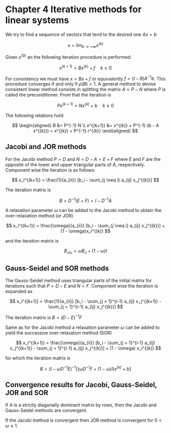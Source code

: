 # Chapter 4 Iterative methods for linear systems

We try to find a sequence of vectors that tend to the desired one $Ax = b$

$$
x = \lim_{k \to +\infty} x^{(k)}
$$

Given $x^{(0)}$ an the following iteration procedure is performed:

$$
x^{(k+1)} = B x^{(k)} + f \quad k \geq 0
$$

For consistency we must have $x = Bx + f$ or equivalently $f = (I - B)  A^{-1} b$. This procedure converges if and only if $\rho(B) < 1$. A general method to devise consistent linear method consists in splitting the matrix $A = P - N$ where $P$ is called the preconditioner. From that the iteration is

$$
Px^{(k+1)} = Nx^{(k)} + b \quad k \geq 0
$$

The following relations hold

$$
\begin{aligned}
B &= P^{-1} N \\
x^{(k+1)} &= x^{(k)} + P^{-1} (b - A x^{(k)}) = x^{(k)} + P^{-1} r^{(k)}
\end{aligned}
$$

## Jacobi and JOR methods

For the Jacobi method $P = D$ and $N = D - A = E + F$ where $E$ and $F$ are the opposite of the lower and upper triangular parts of $A$, respectively. Component wise the iteration is as follows:

$$
x_i^{(k+1)} = \frac{1}{a_{ii}} [b_i - \sum_{j \neq i} a_{ij} x_j^{(k)}]
$$

The iteration matrix is

$$
B = D^{-1}(E + F) = I - D^{-1} A
$$

A relaxation parameter $\omega$ can be added to the Jacobi method to obtain the over-relaxation method (or JOR)

$$
x_i^{(k+1)} = \frac{\omega}{a_{ii}} [b_i - \sum_{j \neq i} a_{ij} x_j^{(k)}] + (1 - \omega)x_i^{(k)}
$$

and the iteration matrix is

$$
B_{J\omega} = \omega B_J + (1 - \omega)I
$$


## Gauss-Seidel and SOR methods

The Gauss-Seidel method uses triangular parts of the initial matrix for iterations such that $P = D - E$ and $N = F$. Component wise the iteration is expanded as

$$
x_i^{(k+1)} = \frac{1}{a_{ii}} [b_i - \sum_{j = 1}^{i-1} a_{ij} x_j^{(k+1)} - \sum_{j = 1}^{i-1} a_{ij} x_j^{(k)}]
$$

The iteration matrix is $B = (D - E)^{-1} F$

Same as for the Jacobi method a relaxation parameter $\omega$ can be added to yield the successive over-relaxation method (SOR)

$$
x_i^{(k+1)} = \frac{\omega}{a_{ii}} [b_i - \sum_{j = 1}^{i-1} a_{ij} x_j^{(k+1)} - \sum_{j = 1}^{i-1} a_{ij} x_j^{(k)}] + (1 - \omega) x_i^{(k)}
$$

for which the iteration matrix is

$$
B = (I - \omega D^{-1}E)^{-1}[(\omega D^{-1}F + (1 - \omega)I)x^{(k)} + b]
$$

## Convergence results for Jacobi, Gauss-Seidel, JOR and SOR

If $A$ is a strictly diagonally dominant matrix by rows, then the Jacobi and Gauss-Seidel methods are convergent.

If the Jacobi method is convergent then JOR method is convergent for $0 < \omega \leq 1$.
